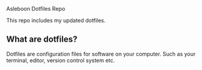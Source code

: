 Asleboon Dotfiles Repo

This repo includes my updated dotfiles.

## What are dotfiles? 
Dotfiles are configuration files for software on your computer.
Such as your terminal, editor, version control system etc.
